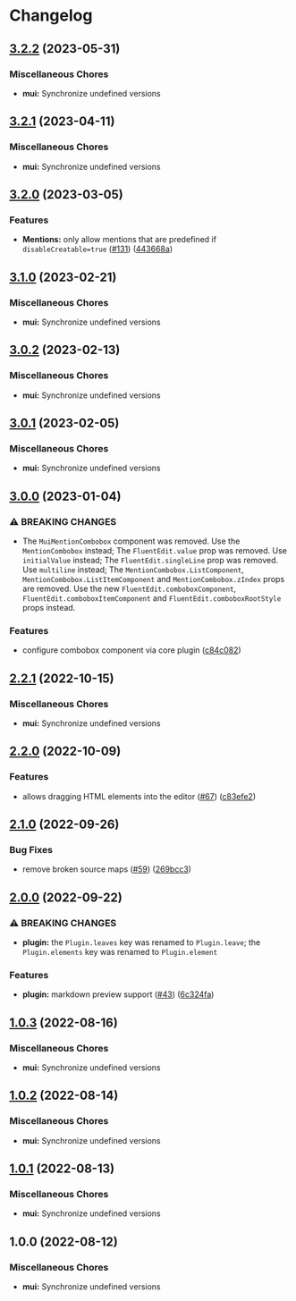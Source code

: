 # Changelog

## [3.2.2](https://github.com/sodenn/react-fluent-edit/compare/mui-v3.2.1...mui-v3.2.2) (2023-05-31)


### Miscellaneous Chores

* **mui:** Synchronize undefined versions

## [3.2.1](https://github.com/sodenn/react-fluent-edit/compare/mui-v3.2.0...mui-v3.2.1) (2023-04-11)


### Miscellaneous Chores

* **mui:** Synchronize undefined versions

## [3.2.0](https://github.com/sodenn/react-fluent-edit/compare/mui-v3.1.0...mui-v3.2.0) (2023-03-05)


### Features

* **Mentions:** only allow mentions that are predefined if `disableCreatable=true` ([#131](https://github.com/sodenn/react-fluent-edit/issues/131)) ([443668a](https://github.com/sodenn/react-fluent-edit/commit/443668a5a9fe2422f6de16636c2a5d55cb6ed911))

## [3.1.0](https://github.com/sodenn/react-fluent-edit/compare/mui-v3.0.2...mui-v3.1.0) (2023-02-21)


### Miscellaneous Chores

* **mui:** Synchronize undefined versions

## [3.0.2](https://github.com/sodenn/react-fluent-edit/compare/mui-v3.0.1...mui-v3.0.2) (2023-02-13)


### Miscellaneous Chores

* **mui:** Synchronize undefined versions

## [3.0.1](https://github.com/sodenn/react-fluent-edit/compare/mui-v3.0.0...mui-v3.0.1) (2023-02-05)


### Miscellaneous Chores

* **mui:** Synchronize undefined versions

## [3.0.0](https://github.com/sodenn/react-fluent-edit/compare/mui-v2.2.1...mui-v3.0.0) (2023-01-04)


### ⚠ BREAKING CHANGES

* The `MuiMentionCombobox` component was removed. Use the `MentionCombobox` instead; The `FluentEdit.value` prop was removed. Use `initialValue` instead; The `FluentEdit.singleLine` prop was removed. Use `multiline` instead; The `MentionCombobox.ListComponent`, `MentionCombobox.ListItemComponent` and `MentionCombobox.zIndex` props are removed. Use the new `FluentEdit.comboboxComponent`, `FluentEdit.comboboxItemComponent` and `FluentEdit.comboboxRootStyle` props instead.

### Features

* configure combobox component via core plugin ([c84c082](https://github.com/sodenn/react-fluent-edit/commit/c84c082ed7569edc7f2ac5456fc277a958cfe3f6))

## [2.2.1](https://github.com/sodenn/react-fluent-edit/compare/mui-v2.2.0...mui-v2.2.1) (2022-10-15)


### Miscellaneous Chores

* **mui:** Synchronize undefined versions

## [2.2.0](https://github.com/sodenn/react-fluent-edit/compare/mui-v2.1.0...mui-v2.2.0) (2022-10-09)


### Features

* allows dragging HTML elements into the editor ([#67](https://github.com/sodenn/react-fluent-edit/issues/67)) ([c83efe2](https://github.com/sodenn/react-fluent-edit/commit/c83efe290399f85d7dea658ff66ebfb330e74a12))

## [2.1.0](https://github.com/sodenn/react-fluent-edit/compare/mui-v2.0.0...mui-v2.1.0) (2022-09-26)


### Bug Fixes

* remove broken source maps ([#59](https://github.com/sodenn/react-fluent-edit/issues/59)) ([269bcc3](https://github.com/sodenn/react-fluent-edit/commit/269bcc3fa53551116d4a6fd4fbfb3950b4ea3089))

## [2.0.0](https://github.com/sodenn/react-fluent-edit/compare/mui-v1.0.3...mui-v2.0.0) (2022-09-22)


### ⚠ BREAKING CHANGES

* **plugin:** the `Plugin.leaves` key was renamed to `Plugin.leave`; the `Plugin.elements` key was renamed to `Plugin.element`

### Features

* **plugin:** markdown preview support ([#43](https://github.com/sodenn/react-fluent-edit/issues/43)) ([6c324fa](https://github.com/sodenn/react-fluent-edit/commit/6c324fabb43f14954f6fe83756fc411215e94a38))

## [1.0.3](https://github.com/sodenn/react-fluent-edit/compare/mui-v1.0.2...mui-v1.0.3) (2022-08-16)


### Miscellaneous Chores

* **mui:** Synchronize undefined versions

## [1.0.2](https://github.com/sodenn/react-fluent-edit/compare/mui-v1.0.1...mui-v1.0.2) (2022-08-14)


### Miscellaneous Chores

* **mui:** Synchronize undefined versions

## [1.0.1](https://github.com/sodenn/react-fluent-edit/compare/mui-v1.0.0...mui-v1.0.1) (2022-08-13)


### Miscellaneous Chores

* **mui:** Synchronize undefined versions

## 1.0.0 (2022-08-12)


### Miscellaneous Chores

* **mui:** Synchronize undefined versions
